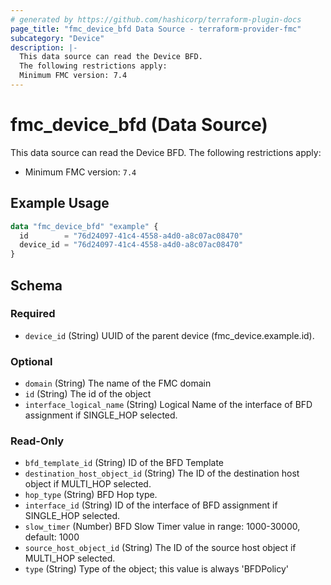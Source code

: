 ```yaml
---
# generated by https://github.com/hashicorp/terraform-plugin-docs
page_title: "fmc_device_bfd Data Source - terraform-provider-fmc"
subcategory: "Device"
description: |-
  This data source can read the Device BFD.
  The following restrictions apply:
  Minimum FMC version: 7.4
---
```


# fmc_device_bfd (Data Source)

This data source can read the Device BFD.
The following restrictions apply:
  - Minimum FMC version: `7.4`

## Example Usage

```terraform
data "fmc_device_bfd" "example" {
  id        = "76d24097-41c4-4558-a4d0-a8c07ac08470"
  device_id = "76d24097-41c4-4558-a4d0-a8c07ac08470"
}
```

<!-- schema generated by tfplugindocs -->
## Schema

### Required

- `device_id` (String) UUID of the parent device (fmc_device.example.id).

### Optional

- `domain` (String) The name of the FMC domain
- `id` (String) The id of the object
- `interface_logical_name` (String) Logical Name of the interface of BFD assignment if SINGLE_HOP selected.

### Read-Only

- `bfd_template_id` (String) ID of the BFD Template
- `destination_host_object_id` (String) The ID of the destination host object if MULTI_HOP selected.
- `hop_type` (String) BFD Hop type.
- `interface_id` (String) ID of the interface of BFD assignment if SINGLE_HOP selected.
- `slow_timer` (Number) BFD Slow Timer value in range: 1000-30000, default: 1000
- `source_host_object_id` (String) The ID of the source host object if MULTI_HOP selected.
- `type` (String) Type of the object; this value is always 'BFDPolicy'
